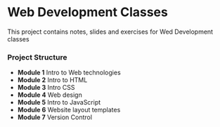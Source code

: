 # Web Development Classes
This project contains notes, slides and exercises 
for Wed Development classes

### Project Structure
- **Module 1** Intro to Web technologies
- **Module 2** Intro to HTML
- **Module 3** Intro CSS
- **Module 4** Web design
- **Module 5** Intro to JavaScript
- **Module 6** Website layout templates
- **Module 7** Version Control
